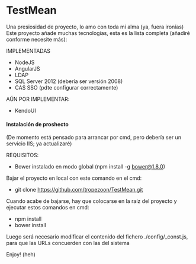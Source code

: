 # TestMean

Una presiosidad de proyecto, lo amo con toda mi alma (ya, fuera ironías)
Este proyecto añade muchas tecnologías, esta es la lista completa (añadiré conforme necesite más):

IMPLEMENTADAS
- NodeJS
- AngularJS
- LDAP
- SQL Server 2012 (debería ser versión 2008)
- CAS SSO (pdte configurar correctamente)

AÚN POR IMPLEMENTAR:
- KendoUI


#### Instalación de proshecto ####
(De momento está pensado para arrancar por cmd, pero debería ser un servicio IIS; ya actualizaré)

REQUISITOS:
- Bower instalado en modo global (npm install -g bower@1.8.0)

Bajar el proyecto en local con este comando en el cmd:
- git clone https://github.com/tropezoon/TestMean.git

Cuando acabe de bajarse, hay que colocarse en la raíz del proyecto y ejecutar estos comandos en cmd:
- npm install
- bower install

Luego será necesario modificar el contenido del fichero ./config/_const.js, para que las URLs concuerden con las del sistema

Enjoy! (heh)
